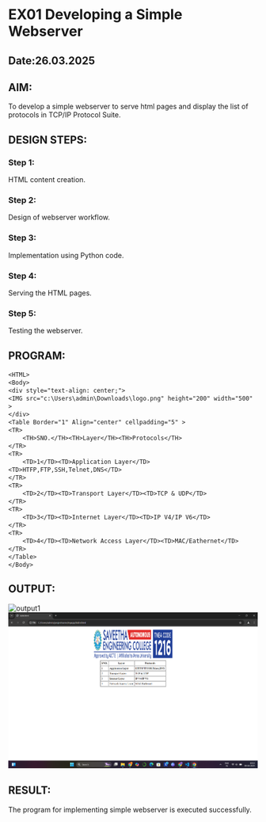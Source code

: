 # EX01 Developing a Simple Webserver
## Date:26.03.2025
## AIM:
To develop a simple webserver to serve html pages and display the list of protocols in TCP/IP Protocol Suite.

## DESIGN STEPS:

### Step 1: 
HTML content creation.

### Step 2:
Design of webserver workflow.

### Step 3:
Implementation using Python code.

### Step 4:
Serving the HTML pages.

### Step 5:
Testing the webserver.

## PROGRAM:

```
<HTML>
<Body>
<div style="text-align: center;">
<IMG src="c:\Users\admin\Downloads\logo.png" height="200" width="500" >
</div>
<Table Border="1" Align="center" cellpadding="5" >    
<TR>
    <TH>SNO.</TH><TH>Layer</TH><TH>Protocols</TH>
</TR>
<TR>
    <TD>1</TD><TD>Application Layer</TD><TD>HTFP,FTP,SSH,Telnet,DNS</TD>
</TR>
<TR>
    <TD>2</TD><TD>Transport Layer</TD><TD>TCP & UDP</TD>
</TR> 
<TR>
    <TD>3</TD><TD>Internet Layer</TD><TD>IP V4/IP V6</TD>
</TR>
<TR>
    <TD>4</TD><TD>Network Access Layer</TD><TD>MAC/Eathernet</TD>
</TR>
</Table>
</Body>

```

## OUTPUT:
![output1](https://github.com/user-attachments/assets/f0dbd906-ddcf-4f1f-8361-6fa68ce905f5)
![output2](<Screenshot 2025-04-09 101357.png>)

## RESULT:
The program for implementing simple webserver is executed successfully.
